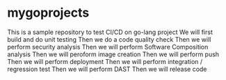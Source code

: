 # mygoprojects
This is a sample repository to test CI/CD on go-lang project
We will first build and do unit testing
Then we do a code quality check
Then we will perform security analysis
Then we will perform Software Composition analysis
Then we will peroform image creation
Then we will perform push 
Then we will perform deployment
Then we will perform integration / regression test 
Then we will perform DAST
Then we will release code
